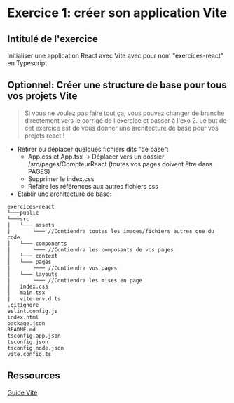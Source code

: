 # Exercice 1: créer son application Vite

## Intitulé de l'exercice
Initialiser une application React avec Vite avec pour nom "exercices-react" en Typescript

## Optionnel: Créer une structure de base pour tous vos projets Vite
> Si vous ne voulez pas faire tout ça, vous pouvez changer de branche directement vers le corrigé de l'exercice et passer à l'exo 2.
> Le but de cet exercice est de vous donner une architecture de base pour vos projets react !

- Retirer ou déplacer quelques fichiers dits "de base":
  - App.css et App.tsx -> Déplacer vers un dossier /src/pages/CompteurReact (toutes vos pages doivent être dans PAGES)
  - Supprimer le index.css
  - Refaire les références aux autres fichiers css
- Etablir une architecture de base:

```
exercices-react
└───public
└───src
│   └─── assets
|       └─── //Contiendra toutes les images/fichiers autres que du code       
│   └─── components
|       └─── //Contiendra les composants de vos pages
│   └─── context
│   └─── pages
|       └─── //Contiendra vos pages
│   └─── layouts
|       └─── //Contiendra les mises en page
│   index.css
│   main.tsx
|   vite-env.d.ts
.gitignore
eslint.config.js
index.html
package.json
README.md
tsconfig.app.json
tsconfig.json
tsconfig.node.json
vite.config.ts
```

## Ressources

[Guide Vite](https://vite.dev/guide/#scaffolding-your-first-vite-project)
